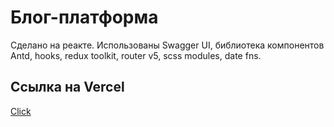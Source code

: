 # Блог-платформа

Сделано на реакте.
Использованы Swagger UI, библиотека компонентов Antd, hooks, redux toolkit, router v5, scss modules, date fns.

## Ссылка на Vercel

[Click](http://movie-app-am-avraam.vercel.app/ 'Come on')
